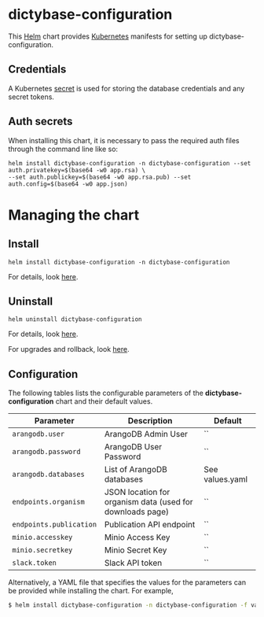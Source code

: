 # dictybase-configuration

This [Helm](https://github.com/kubernetes/helm) chart provides
[Kubernetes](http://kubernetes.io) manifests for setting up
dictybase-configuration.

## Credentials

A Kubernetes [secret](http://kubernetes.io/docs/user-guide/secrets/) is used for
storing the database credentials and any secret tokens.

## Auth secrets

When installing this chart, it is necessary to pass the required auth files through the command line like so:

```shell
helm install dictybase-configuration -n dictybase-configuration --set auth.privatekey=$(base64 -w0 app.rsa) \
--set auth.publickey=$(base64 -w0 app.rsa.pub) --set auth.config=$(base64 -w0 app.json)
```

# Managing the chart

## Install

```
helm install dictybase-configuration -n dictybase-configuration
```

For details, look [here](https://docs.helm.sh/using_helm/#helm-install-installing-a-package).

## Uninstall

```
helm uninstall dictybase-configuration
```

For details, look [here](https://docs.helm.sh/using_helm/#uninstall-a-release).

For upgrades and rollback, look [here](https://docs.helm.sh/using_helm/#helm-upgrade-and-helm-rollback-upgrading-a-release-and-recovering-on-failure).

## Configuration

The following tables lists the configurable parameters of the **dictybase-configuration** chart and their default values.

| Parameter               | Description                                               | Default         |
| ----------------------- | --------------------------------------------------------- | --------------- |
| `arangodb.user`         | ArangoDB Admin User                                       | ``              |
| `arangodb.password`     | ArangoDB User Password                                    | ``              |
| `arangodb.databases`    | List of ArangoDB databases                                | See values.yaml |
| `endpoints.organism`    | JSON location for organism data (used for downloads page) | ``              |
| `endpoints.publication` | Publication API endpoint                                  | ``              |
| `minio.accesskey`       | Minio Access Key                                          | ``              |
| `minio.secretkey`       | Minio Secret Key                                          | ``              |
| `slack.token`           | Slack API token                                           | ``              |

Alternatively, a YAML file that specifies the values for the parameters can be provided while installing the chart. For example,

```bash
$ helm install dictybase-configuration -n dictybase-configuration -f values.yaml
```

